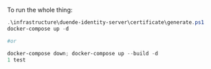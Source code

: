 To run the whole thing:

```powershell
.\infrastructure\duende-identity-server\certificate\generate.ps1
docker-compose up -d

#or 

docker-compose down; docker-compose up --build -d
1 test

```
